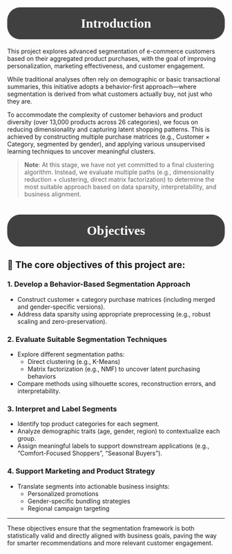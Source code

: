 # <div style="padding:20px;color:white;margin:0;font-size:30px;font-family:Georgia;text-align:center;display:fill;border-radius:30px;background-color:#404040;overflow:hidden"><b>Introduction</b></div>

    
This project explores advanced segmentation of e-commerce customers based on their aggregated product purchases, with the goal of improving personalization, marketing effectiveness, and customer engagement.

While traditional analyses often rely on demographic or basic transactional summaries, this initiative adopts a behavior-first approach—where segmentation is derived from what customers actually buy, not just who they are.

To accommodate the complexity of customer behaviors and product diversity (over 13,000 products across 26 categories), we focus on reducing dimensionality and capturing latent shopping patterns. This is achieved by constructing multiple purchase matrices (e.g., Customer × Category, segmented by gender), and applying various unsupervised learning techniques to uncover meaningful clusters.

> **Note**: At this stage, we have not yet committed to a final clustering algorithm. Instead, we evaluate multiple paths (e.g., dimensionality reduction + clustering, direct matrix factorization) to determine the most suitable approach based on data sparsity, interpretability, and business alignment.


# <div style="padding:20px;color:white;margin:0;font-size:30px;font-family:Georgia;text-align:center;display:fill;border-radius:30px;background-color:#404040;overflow:hidden"><b>Objectives</b></div>

    
## 🎯 The core objectives of this project are:

### 1. Develop a Behavior-Based Segmentation Approach
- Construct customer × category purchase matrices (including merged and gender-specific versions).
- Address data sparsity using appropriate preprocessing (e.g., robust scaling and zero-preservation).

### 2. Evaluate Suitable Segmentation Techniques
- Explore different segmentation paths:
  - Direct clustering (e.g., K-Means)
  - Matrix factorization (e.g., NMF) to uncover latent purchasing behaviors
- Compare methods using silhouette scores, reconstruction errors, and interpretability.

### 3. Interpret and Label Segments
- Identify top product categories for each segment.
- Analyze demographic traits (age, gender, region) to contextualize each group.
- Assign meaningful labels to support downstream applications (e.g., “Comfort-Focused Shoppers”, “Seasonal Buyers”).

### 4. Support Marketing and Product Strategy
- Translate segments into actionable business insights:
  - Personalized promotions
  - Gender-specific bundling strategies
  - Regional campaign targeting

---

These objectives ensure that the segmentation framework is both statistically valid and directly aligned with business goals, paving the way for smarter recommendations and more relevant customer engagement.
